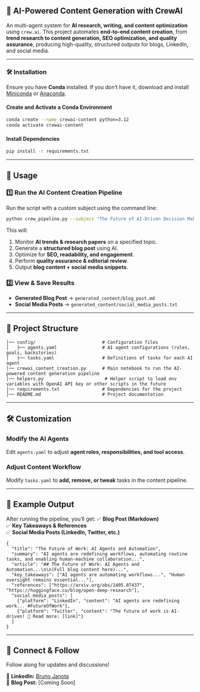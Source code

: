 ## **🚀 AI-Powered Content Generation with CrewAI**
An multi-agent system for **AI research, writing, and content optimization** using `crew.ai`. This project automates **end-to-end content creation**, from **trend research to content generation, SEO optimization, and quality assurance**, producing high-quality, structured outputs for blogs, LinkedIn, and social media.  

---

### 🛠️ Installation
Ensure you have **Conda** installed. If you don’t have it, download and install [Miniconda](https://docs.conda.io/en/latest/miniconda.html) or [Anaconda](https://www.anaconda.com/products/distribution).

#### **Create and Activate a Conda Environment**
```bash
conda create --name crewai-content python=3.12
conda activate crewai-content
```

#### **Install Dependencies**
```bash
pip install -r requirements.txt
```

---

## **🚀 Usage**
### **1️⃣ Run the AI Content Creation Pipeline**
Run the script with a custom subject using the command line:
```bash
python crew_pipeline.py --subject "The Future of AI-Driven Decision Making"
```

This will:
1. Monitor **AI trends & research papers** on a specified topic.
2. Generate a **structured blog post** using AI.
3. Optimize for **SEO, readability, and engagement**.
4. Perform **quality assurance & editorial review**.
5. Output **blog content + social media snippets**.


### **2️⃣ View & Save Results**
- **Generated Blog Post** → `generated_content/blog_post.md`
- **Social Media Posts** → `generated_content/social_media_posts.txt`

---

## **📂 Project Structure**
```
│── config/                         # Configuration files
│   ├── agents.yaml                 # AI agent configurations (roles, goals, backstories)
│   ├── tasks.yaml                  # Definitions of tasks for each AI agent
│── crewai_content_creation.py      # Main notebook to run the AI-powered content generation pipeline
│── helpers.py                       # Helper script to load env variables with OpenAI API key or other scripts in the future
│── requirements.txt                # Dependencies for the project
│── README.md                       # Project documentation
```

---

## **🛠️ Customization**
### **Modify the AI Agents**
Edit `agents.yaml` to adjust **agent roles, responsibilities, and tool access**.  

### **Adjust Content Workflow**
Modify `tasks.yaml` to **add, remove, or tweak** tasks in the content pipeline.  

---

## **📌 Example Output**
After running the pipeline, you’ll get:
✅ **Blog Post (Markdown)**  
✅ **Key Takeaways & References**  
✅ **Social Media Posts (LinkedIn, Twitter, etc.)**  

```
{
  "title": "The Future of Work: AI Agents and Automation",
  "summary": "AI agents are redefining workflows, automating routine tasks, and enabling human-machine collaboration...",
  "article": "## The Future of Work: AI Agents and Automation...\n\n(Full blog content here)...",
  "key_takeaways": ["AI agents are automating workflows...", "Human oversight remains essential..."],
  "references": ["https://arxiv.org/abs/2405.07437", "https://huggingface.co/blog/open-deep-research"],
  "social_media_posts": [
    {"platform": "LinkedIn", "content": "AI agents are redefining work... #FutureOfWork"},
    {"platform": "Twitter", "content": "The future of work is AI-driven! 🚀 Read more: [link]"}
  ]
}
```
---

## **👥 Connect & Follow**
Follow along for updates and discussions!  

📌 **LinkedIn:** [Bruno Janota](https://www.linkedin.com/in/bjanota/)  
📌 **Blog Post:** [Coming Soon]  